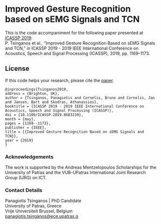 # Improved Gesture Recognition based on sEMG Signals and TCN

This is the code accompaniment for the following paper presented at [ICASSP 2019](https://2019.ieeeicassp.org/): <br/>
P. Tsinganos et al., “Improved Gesture Recognition Based on sEMG Signals and TCN,” in ICASSP 2019 - 2019 IEEE International Conference on Acoustics, Speech and Signal Processing (ICASSP), 2019, pp. 1169–1173.

## License
If this code helps your research, please cite the [paper](https://ieeexplore.ieee.org/document/8683239/).

```
@inproceedings{Tsinganos2019,
address = {Brighton, UK},
author = {Tsinganos, Panagiotis and Cornelis, Bruno and Cornelis, Jan and Jansen, Bart and Skodras, Athanassios},
booktitle = {ICASSP 2019 - 2019 IEEE International Conference on Acoustics, Speech and Signal Processing (ICASSP)},
doi = {10.1109/ICASSP.2019.8683239},
month = {may},
pages = {1169--1173},
publisher = {IEEE},
title = {{Improved Gesture Recognition Based on sEMG Signals and TCN}},
year = {2019}
}
```

### Acknowledgements
The work is supported by the Andreas Mentzelopoulos Scholarships for the University of Patras and the VUB-UPatras International
Joint Research Group (IJRG) on ICT.


### Contact Details
Panagiotis Tsinganos | PhD Candidate  
University of Patras, Greece  
Vrije Universiteit Brussel, Belgium  
<panagiotis.tsinganos@ece.upatras.g>
